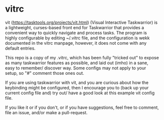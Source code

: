 # vitrc

vit (https://tasktools.org/projects/vit.html) (Visual Interactive Taskwarrior) is a lightweight, curses-based front end for Taskwarrior that provides a convenient way to quickly navigate and process tasks. The program is highly configurable by editing ~/.vitrc file, and the configuration is wekk documented in the vitrc manpage, however, it does not come with any default entries.

This repo is a copy of my .vitrc, which has been fully "tricked out" to expose as many taskwarrior features as possible, and laid out (imho) in a sane, easy to remember/ discover way. Some configs may not apply to your setup, so "#" comment those ones out.

If you are using taskwarrior with vit, and you are curious about how the keybinding might be configured, then I encourage you to (back up your current config file and) try out/ have a good look at this example vit config file.

If you like it or if you don't, or if you have suggestions, feel free to comment, file an issue, and/or make a pull-request.

